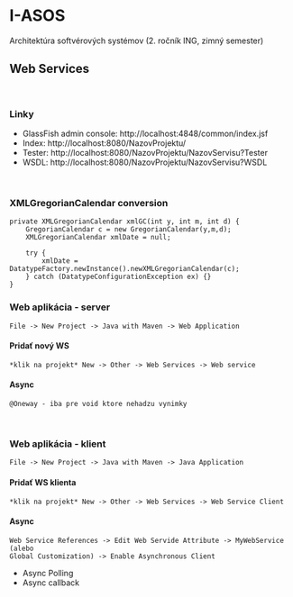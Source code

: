 # I-ASOS

Architektúra softvérových systémov (2. ročník ING, zimný semester)

## Web Services

<br>

### Linky

* GlassFish admin console: http://localhost:4848/common/index.jsf
* Index: http://localhost:8080/NazovProjektu/
* Tester: http://localhost:8080/NazovProjektu/NazovServisu?Tester
* WSDL: http://localhost:8080/NazovProjektu/NazovServisu?WSDL

<br>

### XMLGregorianCalendar conversion

```
private XMLGregorianCalendar xmlGC(int y, int m, int d) {
    GregorianCalendar c = new GregorianCalendar(y,m,d);
    XMLGregorianCalendar xmlDate = null;

    try {
        xmlDate = DatatypeFactory.newInstance().newXMLGregorianCalendar(c);
    } catch (DatatypeConfigurationException ex) {}
}
```

### Web aplikácia - server

    File -> New Project -> Java with Maven -> Web Application

#### Pridať nový WS

    *klik na projekt* New -> Other -> Web Services -> Web service

#### Async

    @Oneway - iba pre void ktore nehadzu vynimky

<br>

### Web aplikácia - klient

    File -> New Project -> Java with Maven -> Java Application

#### Pridať WS klienta

    *klik na projekt* New -> Other -> Web Services -> Web Service Client

#### Async
    Web Service References -> Edit Web Servide Attribute -> MyWebService (alebo 
    Global Customization) -> Enable Asynchronous Client

* Async Polling 
* Async callback 